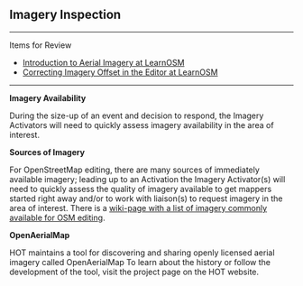 ## Imagery Inspection


---


Items for Review
* [Introduction to Aerial Imagery at LearnOSM](http://learnosm.org/en/josm/aerial-imagery/)
* [Correcting Imagery Offset in the Editor at LearnOSM](http://learnosm.org/en/josm/correcting-imagery-offset/)


---

**Imagery Availability**

During the size-up of an event and decision to respond, the Imagery Activators will need to quickly assess imagery availability in the area of interest.

**Sources of Imagery**

For OpenStreetMap editing, there are many sources of immediately available imagery; leading up to an Activation the Imagery Activator(s) will need to quickly assess the quality of imagery available to get mappers started right away and/or to work with liaison(s) to request imagery in the area of interest. There is a [wiki-page with a list of imagery commonly available for OSM editing](http://wiki.openstreetmap.org/wiki/Aerial_imagery).

**OpenAerialMap**

HOT maintains a tool for discovering and sharing openly licensed aerial imagery called OpenAerialMap
To learn about the history or follow the development of the tool, visit the project page on the HOT website.